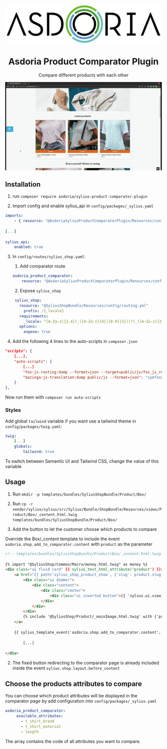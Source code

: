 <p align="center">
    <img src="doc/asdoria.jpg" alt="Logo Asdoria">
</p>

<h1 align="center">Asdoria Product Comparator Plugin</h1>

<p align="center">Compare different products with each other</p>

<p align="center">
    <img src="doc/comparator.gif" alt="Comparator">
</p>

## Installation


1. run `composer require asdoria/sylius-product-comparator-plugin`


2. Import config and enable sylius_api in `config/packages/_sylius.yaml`
```yaml
imports:
    - { resource: "@AsdoriaSyliusProductComparatorPlugin/Resources/config/app/config.yaml"}

[...]

sylius_api:
    enabled: true
```

3. In `config/routes/sylius_shop.yaml`:
   1. Add comparator route
    ```yaml
    asdoria_product_comparator:
        resource: "@AsdoriaSyliusProductComparatorPlugin/Resources/config/routing.yaml"
    ```
    2. Expose `sylius_shop`
   ```yaml
    sylius_shop:
      resource: "@SyliusShopBundle/Resources/config/routing.yml"
        prefix: /{_locale}
      requirements:
        _locale: ^[A-Za-z]{2,4}(_([A-Za-z]{4}|[0-9]{3}))?(_([A-Za-z]{2}|[0-9]{3}))?$
      options:
        expose: true
   ```

4. Add the following 4 lines to the auto-scripts in `composer.json`
```JSON
"scripts": {
    [...],
    "auto-scripts": {
        [...]
        "fos:js-routing:dump --format=json --target=public/js/fos_js_routes.json": "symfony-cmd",
        "bazinga:js-translation:dump public/js --format=json": "symfony-cmd"
    }
},
```
   Now run them with `composer run auto-scripts`
### Styles

Add global `tailwind` variable if you want use a tailwind theme in `config/packages/twig.yaml`:
```yaml
twig:
    [...]
    globals:
        tailwind: true
```
To switch between Semantic UI and Tailwind CSS, change the value of this variable

## Usage

1. Run `mkdir -p templates/bundles/SyliusShopBundle/Product/Box/`
2. Run `cp -r vendor/sylius/sylius/src/Sylius/Bundle/ShopBundle/Resources/views/Product/Box/_content.html.twig templates/bundles/SyliusShopBundle/Product/Box/`

3. Add the button to let the customer choose which products to compare

Override the Box/_content template to include the  event `asdoria.shop.add_to_comparator.content` with `product` as the parameter

```html
<!-- templates/bundles/SyliusShopBundle/Product/Box/_content.html.twig -->

{% import "@SyliusShop/Common/Macro/money.html.twig" as money %}
<div class="ui fluid card" {{ sylius_test_html_attribute('product') }}>
    <a href="{{ path('sylius_shop_product_show', {'slug': product.slug, '_locale': product.translation.locale}) }}" class="blurring dimmable image">
        <div class="ui dimmer">
            <div class="content">
                <div class="center">
                    <div class="ui inverted button">{{ 'sylius.ui.view_more'|trans }}</div>
                </div>
            </div>
        </div>
        {% include '@SyliusShop/Product/_mainImage.html.twig' with {'product': product} %}
    </a>

    {{ sylius_template_event('asdoria.shop.add_to_comparator.content', {'product': product}) }}

        [...]

</div>    
```
2. The fixed button redirecting to the comparator page is already included inside the event `sylius.shop.layout.before_content`

## Choose the products attributes to compare
 You can choose which product attributes will be displayed in the comparator page by add configuration into `config/packages/_sylius.yaml`
```yaml
asdoria_product_comparator:
     available_attributes:
       - t_shirt_brand
       - t_shirt_material
       - length
```
The array contains the code of all attributes you want to compare.

